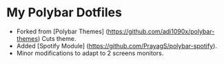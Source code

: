 # My Polybar Dotfiles

 - Forked from [Polybar Themes] (https://github.com/adi1090x/polybar-themes) Cuts theme.
 - Added [Spotify Module] (https://github.com/PrayagS/polybar-spotify).
 - Minor modifications to adapt to 2 screens monitors.
